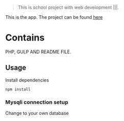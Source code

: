 
> This is school project with web development |||.

This is the  app. The project can be found [here](http://studenter.miun.se/~momo1600/writeable/DT173G/webserver/public/viewer/) 

# Contains

PHP,
GULP AND README FILE.


## Usage

Install dependencies

```
npm install
```

### Mysqli connection setup

Change to your own database


